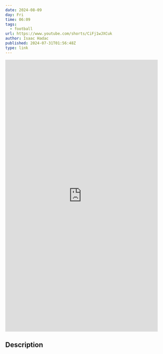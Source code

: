 ```yaml
---
date: 2024-08-09
day: Fri
time: 06:09
tags:
  - football
url: https://www.youtube.com/shorts/CiFj1wJXCuk
author: Isaac Hadac
published: 2024-07-31T01:56:48Z
type: link
---
```


<iframe width="480" height="854" src="https://www.youtube.com/embed/CiFj1wJXCuk" frameborder="0" allowfullscreen></iframe>

## Description
